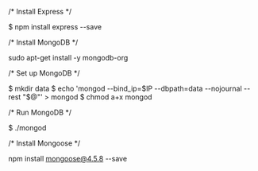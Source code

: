 /* Install Express */

$ npm install express --save

/* Install MongoDB */

sudo apt-get install -y mongodb-org

/* Set up MongoDB */

$ mkdir data
$ echo 'mongod --bind_ip=$IP --dbpath=data --nojournal --rest "$@"' > mongod
$ chmod a+x mongod

/* Run MongoDB */

$ ./mongod

/* Install Mongoose */

npm install mongoose@4.5.8 --save

